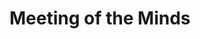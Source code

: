 ---
artist: Noun
title: 'Meeting of the Minds'
apple_link: 'https://music.apple.com/us/album/meeting-of-the-minds-single/1507083498'
link: 'https://www.dropbox.com/s/p1h0u17i2l1g2ru/Noun.zip?dl=1'
content: ""
new_image: ../assets/FFWD/Noun.jpg
published_date: '2020-05-11T01:14:19.000Z'
---